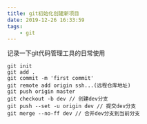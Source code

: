 ```yaml
---
title: git初始化创建新项目
date: 2019-12-26 16:33:59
tags:
    - git
---
```


记录一下git代码管理工具的日常使用
<!-- more -->

```
git init
git add .
git commit -m 'first commit'
git remote add origin ssh...(远程仓库地址)
git push origin master
git checkout -b dev // 创建dev分支
git push --set -u origin dev // 提交dev分支
git merge --no-ff dev // 合并dev分支到当前分支
```
